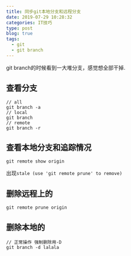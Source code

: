 ```yaml
---
title: 同步git本地分支和远程分支
date: 2019-07-29 10:28:32
categories: IT技巧
type: post
blog: true
tags: 
  - git
  - git branch
---
```


git branch的时候看到一大堆分支，感觉想全部干掉.
<!-- more -->

## 查看分支
  
  ```git
  // all
  git branch -a
  // local
  git branch
  // remote
  git branch -r
  ```

## 查看本地分支和追踪情况

  ```git
  git remote show origin
  ```

  出现`stale (use 'git remote prune' to remove)`

## 删除远程上的

  ```git
  git remote prune origin
  ```

## 删除本地的

  ```git
  // 正常操作 强制删除用-D
  git branch -d lalala
  ```